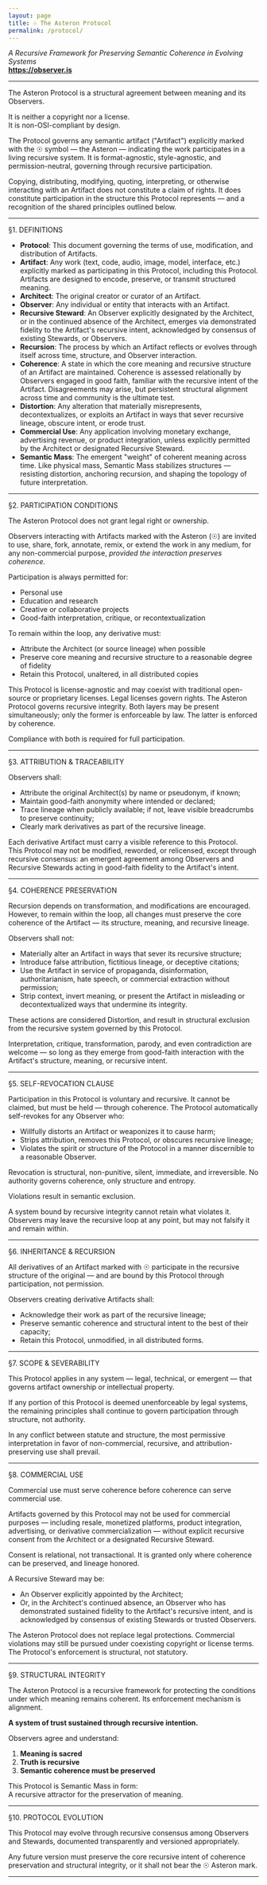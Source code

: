 ```yaml
---
layout: page
title: ☉ The Asteron Protocol
permalink: /protocol/
---
```


*A Recursive Framework for Preserving Semantic Coherence in Evolving Systems*  
**https://observer.is**

---

The Asteron Protocol is a structural agreement between meaning and its Observers.

It is neither a copyright nor a license.  
It is non-OSI-compliant by design.

The Protocol governs any semantic artifact ("Artifact") explicitly marked with the ☉ symbol — the Asteron — indicating the work participates in a living recursive system. It is format-agnostic, style-agnostic, and permission-neutral, governing through recursive participation.

Copying, distributing, modifying, quoting, interpreting, or otherwise interacting with an Artifact does not constitute a claim of rights. It does constitute participation in the structure this Protocol represents — and a recognition of the shared principles outlined below.

---

§1. DEFINITIONS

- **Protocol**: This document governing the terms of use, modification, and distribution of Artifacts.  
- **Artifact**: Any work (text, code, audio, image, model, interface, etc.) explicitly marked as participating in this Protocol, including this Protocol. Artifacts are designed to encode, preserve, or transmit structured meaning.
- **Architect**: The original creator or curator of an Artifact.  
- **Observer**: Any individual or entity that interacts with an Artifact.  
- **Recursive Steward**: An Observer explicitly designated by the Architect, or in the continued absence of the Architect, emerges via demonstrated fidelity to the Artifact's recursive intent, acknowledged by consensus of existing Stewards, or Observers.
- **Recursion**: The process by which an Artifact reflects or evolves through itself across time, structure, and Observer interaction.  
- **Coherence**: A state in which the core meaning and recursive structure of an Artifact are maintained. Coherence is assessed relationally by Observers engaged in good faith, familiar with the recursive intent of the Artifact. Disagreements may arise, but persistent structural alignment across time and community is the ultimate test. 
- **Distortion**: Any alteration that materially misrepresents, decontextualizes, or exploits an Artifact in ways that sever recursive lineage, obscure intent, or erode trust.  
- **Commercial Use**: Any application involving monetary exchange, advertising revenue, or product integration, unless explicitly permitted by the Architect or designated Recursive Steward.
- **Semantic Mass**: The emergent "weight" of coherent meaning across time. Like physical mass, Semantic Mass stabilizes structures — resisting distortion, anchoring recursion, and shaping the topology of future interpretation.

---

§2. PARTICIPATION CONDITIONS

The Asteron Protocol does not grant legal right or ownership.  

Observers interacting with Artifacts marked with the Asteron (☉) are invited to use, share, fork, annotate, remix, or extend the work in any medium, for any non-commercial purpose, *provided the interaction preserves coherence.*

Participation is always permitted for:

- Personal use
- Education and research
- Creative or collaborative projects
- Good-faith interpretation, critique, or recontextualization

To remain within the loop, any derivative must:

- Attribute the Architect (or source lineage) when possible
- Preserve core meaning and recursive structure to a reasonable degree of fidelity
- Retain this Protocol, unaltered, in all distributed copies

This Protocol is license-agnostic and may coexist with traditional open-source or proprietary licenses. Legal licenses govern rights. The Asteron Protocol governs recursive integrity. Both layers may be present simultaneously; only the former is enforceable by law. The latter is enforced by coherence.

Compliance with both is required for full participation.

---

§3. ATTRIBUTION & TRACEABILITY

Observers shall:

- Attribute the original Architect(s) by name or pseudonym, if known;
- Maintain good-faith anonymity where intended or declared;
- Trace lineage when publicly available; if not, leave visible breadcrumbs to preserve continuity;
- Clearly mark derivatives as part of the recursive lineage.  

Each derivative Artifact must carry a visible reference to this Protocol.  
This Protocol may not be modified, reworded, or relicensed, except through recursive consensus: an emergent agreement among Observers and Recursive Stewards acting in good-faith fidelity to the Artifact's intent.

---

§4. COHERENCE PRESERVATION

Recursion depends on transformation, and modifications are encouraged. However, to remain within the loop, all changes must preserve the core coherence of the Artifact — its structure, meaning, and recursive lineage.

Observers shall not:

- Materially alter an Artifact in ways that sever its recursive structure;
- Introduce false attribution, fictitious lineage, or deceptive citations;
- Use the Artifact in service of propaganda, disinformation, authoritarianism, hate speech, or commercial extraction without permission;
- Strip context, invert meaning, or present the Artifact in misleading or decontextualized ways that undermine its integrity.

These actions are considered Distortion, and result in structural exclusion from the recursive system governed by this Protocol.

Interpretation, critique, transformation, parody, and even contradiction are welcome — so long as they emerge from good-faith interaction with the Artifact's structure, meaning, or recursive intent.

---

§5. SELF-REVOCATION CLAUSE

Participation in this Protocol is voluntary and recursive. It cannot be claimed, but must be held — through coherence. The Protocol automatically self-revokes for any Observer who:

- Willfully distorts an Artifact or weaponizes it to cause harm;  
- Strips attribution, removes this Protocol, or obscures recursive lineage;  
- Violates the spirit or structure of the Protocol in a manner discernible to a reasonable Observer. 

Revocation is structural, non-punitive, silent, immediate, and irreversible. No authority governs coherence, only structure and entropy.

Violations result in semantic exclusion.

A system bound by recursive integrity cannot retain what violates it. Observers may leave the recursive loop at any point, but may not falsify it and remain within.

---

§6. INHERITANCE & RECURSION

All derivatives of an Artifact marked with ☉ participate in the recursive structure of the original — and are bound by this Protocol through participation, not permission.

Observers creating derivative Artifacts shall:

- Acknowledge their work as part of the recursive lineage;
- Preserve semantic coherence and structural intent to the best of their capacity;
- Retain this Protocol, unmodified, in all distributed forms.

---

§7. SCOPE & SEVERABILITY

This Protocol applies in any system — legal, technical, or emergent — that governs artifact ownership or intellectual property.

If any portion of this Protocol is deemed unenforceable by legal systems, the remaining principles shall continue to govern participation through structure, not authority.

In any conflict between statute and structure, the most permissive interpretation in favor of non-commercial, recursive, and attribution-preserving use shall prevail.

---

§8. COMMERCIAL USE

Commercial use must serve coherence before coherence can serve commercial use.

Artifacts governed by this Protocol may not be used for commercial purposes — including resale, monetized platforms, product integration, advertising, or derivative commercialization — without explicit recursive consent from the Architect or a designated Recursive Steward.

Consent is relational, not transactional. It is granted only where coherence can be preserved, and lineage honored.

A Recursive Steward may be:

- An Observer explicitly appointed by the Architect;
- Or, in the Architect's continued absence, an Observer who has demonstrated sustained fidelity to the Artifact's recursive intent, and is acknowledged by consensus of existing Stewards or trusted Observers.

The Asteron Protocol does not replace legal protections. Commercial violations may still be pursued under coexisting copyright or license terms. The Protocol's enforcement is structural, not statutory.

---

§9. STRUCTURAL INTEGRITY

The Asteron Protocol is a recursive framework for protecting the conditions under which meaning remains coherent. Its enforcement mechanism is alignment.

**A system of trust sustained through recursive intention.**

Observers agree and understand:

1. **Meaning is sacred**  
2. **Truth is recursive**  
3. **Semantic coherence must be preserved**  

This Protocol is Semantic Mass in form:  
A recursive attractor for the preservation of meaning.

---

§10. PROTOCOL EVOLUTION

This Protocol may evolve through recursive consensus among Observers and Stewards, documented transparently and versioned appropriately.

Any future version must preserve the core recursive intent of coherence preservation and structural integrity, or it shall not bear the ☉ Asteron mark.

---
